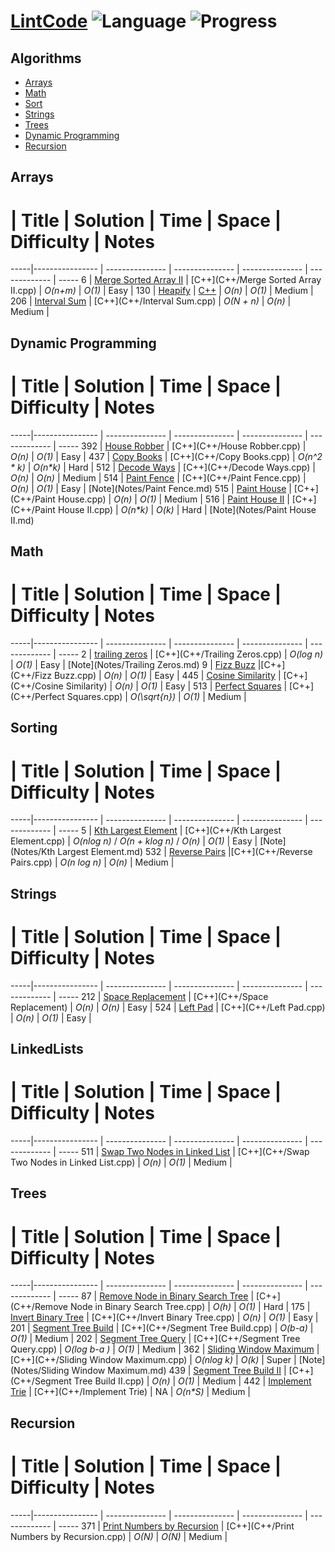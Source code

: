 # [LintCode](www.lintcode.com/en/problem/) ![Language](https://img.shields.io/badge/language-C++%2014-orange.svg)  ![Progress](https://img.shields.io/badge/progress-25%20%2F%20278-ff69b4.svg)


## Algorithms
* [Arrays](https://github.com/kmather73/LintCode#arrays)
* [Math](https://github.com/kmather73/LintCode#math)
* [Sort](https://github.com/kmather73/LintCode#sort)
* [Strings](https://github.com/kmather73/LintCode#strings)
* [Trees](https://github.com/kmather73/LintCode#trees)
* [Dynamic Programming](https://github.com/kmather73/LintCode#dynamic-programming)
* [Recursion](https://github.com/kmather73/LintCode#recursion)


## Arrays
  #  | Title           |  Solution       |  Time           | Space           | Difficulty    | Notes
-----|---------------- | --------------- | --------------- | --------------- | ------------- | -----
6    | [Merge Sorted Array II](http://www.lintcode.com/en/problem/merge-sorted-array-ii/) | [C++](C++/Merge Sorted Array II.cpp) | _O(n+m)_ | _O(1)_ | Easy |
130  | [Heapify](http://www.lintcode.com/en/problem/heapify/) | [C++](C++/Heapify.cpp) | _O(n)_ | _O(1)_ | Medium |
206  | [Interval Sum](http://www.lintcode.com/en/problem/interval-sum/) | [C++](C++/Interval Sum.cpp) | _O(N + n)_ | _O(n)_ | Medium | 


## Dynamic Programming
  #  | Title           |  Solution       |  Time           | Space           | Difficulty    | Notes
-----|---------------- | --------------- | --------------- | --------------- | ------------- | -----
392  | [House Robber](http://www.lintcode.com/en/problem/house-robber/) | [C++](C++/House Robber.cpp) | _O(n)_ | _O(1)_ | Easy | 
437  | [Copy Books](http://www.lintcode.com/en/problem/copy-books/) | [C++](C++/Copy Books.cpp) | _O(n^2 * k)_ | _O(n*k)_ | Hard |
512  | [Decode Ways](http://www.lintcode.com/en/problem/decode-ways/) | [C++](C++/Decode Ways.cpp) | _O(n)_ | _O(n)_ | Medium |
514  | [Paint Fence](http://www.lintcode.com/en/problem/paint-fence/) | [C++](C++/Paint Fence.cpp) | _O(n)_ | _O(1)_ | Easy | [Note](Notes/Paint Fence.md)
515  | [Paint House](http://www.lintcode.com/en/problem/paint-house/) | [C++](C++/Paint House.cpp) | _O(n)_ | _O(1)_ | Medium |
516  | [Paint House II](http://www.lintcode.com/en/problem/paint-house-ii/) | [C++](C++/Paint House II.cpp) | _O(n*k)_ | _O(k)_ | Hard | [Note](Notes/Paint House II.md)

## Math
  #  | Title           |  Solution       |  Time           | Space           | Difficulty    | Notes
-----|---------------- | --------------- | --------------- | --------------- | ------------- | -----
2    | [trailing zeros](http://www.lintcode.com/en/problem/trailing-zeros/) | [C++](C++/Trailing Zeros.cpp) | _O(log n)_       | _O(1)_          | Easy         | [Note](Notes/Trailing Zeros.md)
9    | [Fizz Buzz](http://www.lintcode.com/en/problem/fizz-buzz/) |[C++](C++/Fizz Buzz.cpp) | _O(n)_ | _O(1)_ | Easy |
445  | [Cosine Similarity](http://www.lintcode.com/en/problem/cosine-similarity/) | [C++](C++/Cosine Similarity) | _O(n)_ | _O(1)_ | Easy |
513  | [Perfect Squares](http://www.lintcode.com/en/problem/perfect-squares/) | [C++](C++/Perfect Squares.cpp) | _O(\sqrt{n})_ | _O(1)_ | Medium | 



## Sorting
  #  | Title           |  Solution       |  Time           | Space           | Difficulty    | Notes
-----|---------------- | --------------- | --------------- | --------------- | ------------- | -----
5    | [Kth Largest Element](http://www.lintcode.com/en/problem/kth-largest-element/) | [C++](C++/Kth Largest Element.cpp) | _O(nlog n)_ / _O(n + klog n)_ / _O(n)_ | _O(1)_ | Easy | [Note](Notes/Kth Largest Element.md)
532  | [Reverse Pairs](http://www.lintcode.com/en/problem/reverse-pairs/) |[C++](C++/Reverse Pairs.cpp) | _O(n log n)_ | _O(n)_ | Medium |

## Strings
  #  | Title           |  Solution       |  Time           | Space           | Difficulty    | Notes
-----|---------------- | --------------- | --------------- | --------------- | ------------- | -----
212  | [Space Replacement](http://www.lintcode.com/en/problem/space-replacement/) | [C++](C++/Space Replacement) | _O(n)_ | _O(n)_ | Easy |
524  | [Left Pad](http://www.lintcode.com/en/problem/left-pad/) | [C++](C++/Left Pad.cpp) | _O(n)_ | _O(1)_ | Easy |

## LinkedLists
  #  | Title           |  Solution       |  Time           | Space           | Difficulty    | Notes
-----|---------------- | --------------- | --------------- | --------------- | ------------- | -----
511  | [Swap Two Nodes in Linked List](http://www.lintcode.com/en/problem/swap-two-nodes-in-linked-list/) | [C++](C++/Swap Two Nodes in Linked List.cpp) | _O(n)_ | _O(1)_ | Medium |

## Trees
  #  | Title           |  Solution       |  Time           | Space           | Difficulty    | Notes
-----|---------------- | --------------- | --------------- | --------------- | ------------- | -----
87   | [Remove Node in Binary Search Tree](http://www.lintcode.com/en/problem/remove-node-in-binary-search-tree/) | [C++](C++/Remove Node in Binary Search Tree.cpp) | _O(h)_ | _O(1)_ | Hard |
175  | [Invert Binary Tree](http://www.lintcode.com/en/problem/invert-binary-tree/) | [C++](C++/Invert Binary Tree.cpp) | _O(n)_ | _O(1)_ | Easy |
201  | [Segment Tree Build](http://www.lintcode.com/en/problem/segment-tree-build/) | [C++](C++/Segment Tree Build.cpp) | _O(b-a)_ | _O(1)_ | Medium | 
202  | [Segment Tree Query](http://www.lintcode.com/en/problem/segment-tree-query/) | [C++](C++/Segment Tree Query.cpp) | _O(log b-a )_ | _O(1)_ | Medium |
362  | [Sliding Window Maximum](http://www.lintcode.com/en/problem/sliding-window-maximum/) | [C++](C++/Sliding Window Maximum.cpp) | _O(nlog k)_ | _O(k)_ | Super | [Note](Notes/Sliding Window Maximum.md)
439  | [Segment Tree Build II](http://www.lintcode.com/en/problem/segment-tree-build-ii/) | [C++](C++/Segment Tree Build II.cpp) | _O(n)_ | _O(1)_ | Medium | 
442  | [Implement Trie](http://www.lintcode.com/en/problem/implement-trie/#) | [C++](C++/Implement Trie) | NA | _O(n*S)_ | Medium |



## Recursion
  #  | Title           |  Solution       |  Time           | Space           | Difficulty    | Notes
-----|---------------- | --------------- | --------------- | --------------- | ------------- | -----
371  | [Print Numbers by Recursion](http://www.lintcode.com/en/problem/print-numbers-by-recursion/) | [C++](C++/Print Numbers by Recursion.cpp) | _O(N)_ | _O(N)_ | Medium | 





